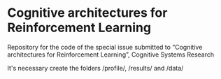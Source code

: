 # Cognitive architectures for Reinforcement Learning
Repository for the code of the special issue submitted to “Cognitive architectures for Reinforcement Learning”, Cognitive Systems Research

It's necessary create the folders  /profile/, /results/ and /data/
